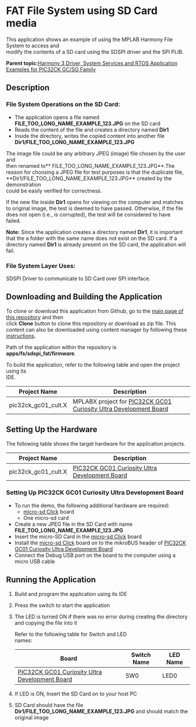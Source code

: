 # FAT File System using SD Card media

This application shows an example of using the MPLAB Harmony File System to access and<br /> modify the contents of a SD card using the SDSPI driver and the SPI PLIB.

**Parent topic:**[Harmony 3 Driver, System Services and RTOS Application Examples for PIC32CK GC/SG Family](GUID-CDB24A84-49B8-4114-B4EF-E80CFD24D7D9.md)

## Description

### File System Operations on the SD Card:

-   The application opens a file named **FILE\_TOO\_LONG\_NAME\_EXAMPLE\_123.JPG** on the SD card
-   Reads the content of the file and creates a directory named **Dir1**
-   Inside the directory, writes the copied content into another file **Dir1/FILE\_TOO\_LONG\_NAME\_EXAMPLE\_123.JPG**

The image file could be any arbitrary JPEG \(image\) file chosen by the user and<br /> then renamed to\*\* FILE\_TOO\_LONG\_NAME\_EXAMPLE\_123.JPG**.The reason for choosing a JPEG file for test purposes is that the duplicate file, \*\*Dir1/FILE\_TOO\_LONG\_NAME\_EXAMPLE\_123.JPG** created by the demonstration<br /> could be easily verified for correctness.

If the new file inside **Dir1** opens for viewing on the computer and matches<br /> to original image, the test is deemed to have passed. Otherwise, if the file<br /> does not open \(i.e., is corrupted\), the test will be considered to have<br /> failed.

**Note:** Since the application creates a directory named **Dir1**, it is important that the a folder with the same name does not exist on the SD card. If a directory named **Dir1** is already present on the SD card, the application will fail.

### File System Layer Uses:

SDSPI Driver to communicate to SD Card over SPI interface.

## Downloading and Building the Application

To clone or download this application from Github, go to the [main page of this repository](https://github.com/Microchip-MPLAB-Harmony/core_apps_pic32ck_sg_gc) and then<br /> click **Clone** button to clone this repository or download as zip file. This<br /> content can also be downloaded using content manager by following these [instructions](https://github.com/Microchip-MPLAB-Harmony/contentmanager/wiki).

Path of the application within the repository is<br /> **apps/fs/sdspi\_fat/firmware**.

To build the application, refer to the following table and open the project using its<br /> IDE.

|Project Name|Description|
|------------|-----------|
|pic32ck\_gc01\_cult.X|MPLABX project for [PIC32CK GC01 Curiosity Ultra Development Board](https://www.microchip.com/en-us/development-tool/ea23j82a)|

## Setting Up the Hardware

The following table shows the target hardware for the application projects.

|Project Name|Description|
|------------|-----------|
|pic32ck\_gc01\_cult.X|[PIC32CK GC01 Curiosity Ultra Development Board](https://www.microchip.com/en-us/development-tool/ea23j82a)|

### Setting Up PIC32CK GC01 Curiosity Ultra Development Board

-   To run the demo, the following additional hardware are required:
    -   [micro-sd Click](https://www.mikroe.com/microsd-click) board
    -   One micro-sd card
-   Create a new JPEG file in the SD Card with name **FILE\_TOO\_LONG\_NAME\_EXAMPLE\_123.JPG**
-   Insert the micro-SD Card in the [micro-sd Click](https://www.mikroe.com/microsd-click) board
-   Install the [micro-sd Click](https://www.mikroe.com/microsd-click) board on to the mikroBUS header of [PIC32CK GC01 Curiosity Ultra Development Board](https://www.microchip.com/en-us/development-tool/ea23j82a)
-   Connect the Debug USB port on the board to the computer using a micro USB cable

## Running the Application

1.  Build and program the application using its IDE
2.  Press the switch to start the application
3.  The LED is turned ON if there was no error during creating the directory and copying the file into it

    Refer to the following table for Switch and LED<br /> names:

    |Board|Switch Name|LED Name|
    |-----|-----------|--------|
    |[PIC32CK GC01 Curiosity Ultra Development Board](https://www.microchip.com/en-us/development-tool/ea23j82a)|SW0|LED0|

4.  If LED is ON, Insert the SD Card on to your host PC
5.  SD Card should have the file **Dir1/FILE\_TOO\_LONG\_NAME\_EXAMPLE\_123.JPG** and should match the original image

